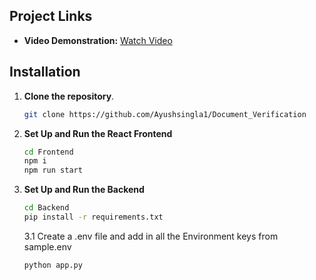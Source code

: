 ## Project Links
- **Video Demonstration:** [Watch Video](https://drive.google.com/file/d/1K3ngkbb3vuEBvumv4uZAcITAgU4wL569/view?usp=sharing)
  
## Installation

1. **Clone the repository**.
    ```bash
   git clone https://github.com/Ayushsingla1/Document_Verification
   ```

2. **Set Up and Run the React Frontend**
   ```bash
   cd Frontend
   npm i
   npm run start
   ```
3. **Set Up and Run the Backend**
   ```bash
   cd Backend
   pip install -r requirements.txt
   ```
   3.1 Create a .env file and add in all the Environment keys from sample.env
   ```bash
   python app.py
   ```
